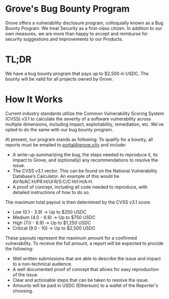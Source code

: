 # Grove's Bug Bounty Program

Grove offers a vulnerability disclosure program, colloquially known as a Bug Bounty Program. We treat Security as a first-class citizen. In addition to our own measures, we are more than happy to accept and reimburse for security suggestions and improvements to our Products.

# TL;DR
We have a bug bounty program that pays up to $2,500 in USDC. The bounty will be valid for all projects owned by Grove. 

# How It Works
Current industry standards utilize the Common Vulnerability Scoring System (CVSS) v3.1 to calculate the severity of a software vulnerability across multiple dimensions, including impact, exploitability, remediation, etc. We’ve opted to do the same with our bug bounty program. 

At present, our program stands as following: To qualify for a bounty, all reports must be emailed to portal@grove.city and include:

* A write-up summarizing the bug, the steps needed to reproduce it, its impact to Grove, and (optionally) any recommendations to resolve the issue.
* The CVSS v3.1 vector. This can be found on the National Vulnerability Database’s Calculator. An example of this would be AV:N/AC:H/PR:H/UI:R/S:C/C:H/I:H/A:H.
* A proof of concept, including all code needed to reproduce, with detailed instructions of how to do so.

The maximum total payout is then determined by the CVSS v3.1 score.

* Low (0.1 - 3.9) -> Up to $250 USDC
* Medium (4.0 - 6.9) -> Up to $750 USDC
* High (7.0 - 8.9) -> Up to $1,250 USDC
* Critical (9.0 - 10) -> Up to $2,500 USDC

These payouts represent the maximum amount for a confirmed vulnerability. To receive the full amount, a report will be expected to provide the following:

* Well written submissions that are able to describe the issue and impact to a non-technical audience.
* A well documented proof of concept that allows for easy reproduction of the issue.
* Clear and actionable steps that can be taken to resolve the issue.
* Amounts will be paid in USDC (Ethereum) to a wallet of the Reporter's choosing.
